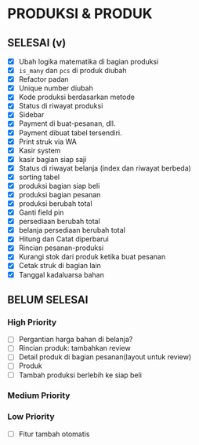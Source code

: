 # PRODUKSI & PRODUK

## SELESAI (v)

-   [x] Ubah logika matematika di bagian produksi
-   [x] `is_many` dan `pcs` di produk diubah
-   [x] Refactor padan
-   [x] Unique number diubah
-   [x] Kode produksi berdasarkan metode
-   [x] Status di riwayat produksi
-   [x] Sidebar
-   [x] Payment di buat-pesanan, dll.
-   [x] Payment dibuat tabel tersendiri.
-   [x] Print struk via WA
-   [x] Kasir system
-   [x] kasir bagian siap saji
-   [x] Status di riwayat belanja (index dan riwayat berbeda)
-   [x] sorting tabel
-   [x] produksi bagian siap beli
-   [x] produksi bagian pesanan
-   [x] produksi berubah total
-   [x] Ganti field pin
-   [x] persediaan berubah total
-   [x] belanja persediaan berubah total
-   [x] Hitung dan Catat diperbarui
-   [x] Rincian pesanan-produksi
-   [x] Kurangi stok dari produk ketika buat pesanan
-   [x] Cetak struk di bagian lain
-   [x] Tanggal kadaluarsa bahan

## BELUM SELESAI

### High Priority

-   [ ] Pergantian harga bahan di belanja?
-   [ ] Rincian produk: tambahkan review
-   [ ] Detail produk di bagian pesanan(layout untuk review)
-   [ ] Produk
-   [ ] Tambah produksi berlebih ke siap beli

### Medium Priority

### Low Priority

-   [ ] Fitur tambah otomatis
